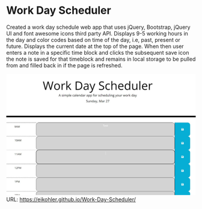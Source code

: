 # Work Day Scheduler
Created a work day schedule web app that uses jQuery, Bootstrap, jQuery UI and font awesome
icons third party API.
Displays 9-5 working hours in the day and color codes based on time of the day, i.e, past,
present or future. Displays the current date at the top of the page.
When then user enters a note in a specific time block and clicks the subsequent save icon
the note is saved for that timeblock and remains in local storage to be pulled from and
filled back in if the page is refreshed.

![Screen Shot](screenshot.JPG?raw=true "Screen Shot")
URL: https://eikohler.github.io/Work-Day-Scheduler/
